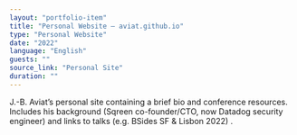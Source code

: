 ```yaml
---
layout: "portfolio-item"
title: "Personal Website – aviat.github.io"
type: "Personal Website"
date: "2022"
language: "English"
guests: ""
source_link: "Personal Site"
duration: ""
---
```


J.-B. Aviat’s personal site containing a brief bio and conference resources. Includes his background (Sqreen co-founder/CTO, now Datadog security engineer) and links to talks (e.g. BSides SF & Lisbon 2022)  .
